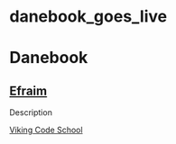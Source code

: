 danebook_goes_live
==================

# Danebook

## [Efraim](http://github.com/efraimmgon)

Description

[Viking Code School](http://vikingcodeschool.com)

